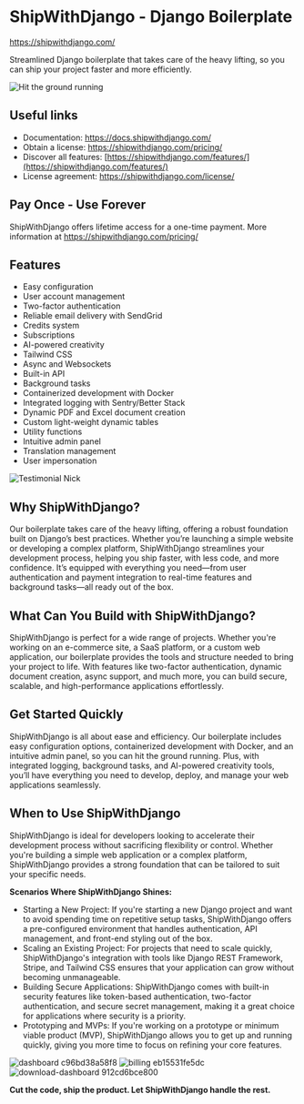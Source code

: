 # ShipWithDjango - Django Boilerplate
https://shipwithdjango.com/

Streamlined Django boilerplate that takes care of the heavy lifting, so you can ship your project faster and more efficiently.

![Hit the ground running](https://github.com/user-attachments/assets/cd1ef5d7-c7a1-4324-8731-0027e4f3ae46)

## Useful links
- Documentation: https://docs.shipwithdjango.com/
- Obtain a license: https://shipwithdjango.com/pricing/
- Discover all features: [https://shipwithdjango.com/features/](https://shipwithdjango.com/features/)
- License agreement: https://shipwithdjango.com/license/

## Pay Once - Use Forever
ShipWithDjango offers lifetime access for a one-time payment. More information at https://shipwithdjango.com/pricing/

## Features
- Easy configuration
- User account management
- Two-factor authentication
- Reliable email delivery with SendGrid
- Credits system
- Subscriptions
- AI-powered creativity
- Tailwind CSS
- Async and Websockets
- Built-in API
- Background tasks
- Containerized development with Docker
- Integrated logging with Sentry/Better Stack
- Dynamic PDF and Excel document creation
- Custom light-weight dynamic tables
- Utility functions
- Intuitive admin panel
- Translation management
- User impersonation

![Testimonial Nick](https://github.com/user-attachments/assets/70c6cc9c-64b0-4cd7-b370-0c7b66720fae)

## Why ShipWithDjango?
Our boilerplate takes care of the heavy lifting, offering a robust foundation built on Django’s best practices. Whether you’re launching a simple website or developing a complex platform, ShipWithDjango streamlines your development process, helping you ship faster, with less code, and more confidence. It’s equipped with everything you need—from user authentication and payment integration to real-time features and background tasks—all ready out of the box.

## What Can You Build with ShipWithDjango?
ShipWithDjango is perfect for a wide range of projects. Whether you're working on an e-commerce site, a SaaS platform, or a custom web application, our boilerplate provides the tools and structure needed to bring your project to life. With features like two-factor authentication, dynamic document creation, async support, and much more, you can build secure, scalable, and high-performance applications effortlessly.

## Get Started Quickly
ShipWithDjango is all about ease and efficiency. Our boilerplate includes easy configuration options, containerized development with Docker, and an intuitive admin panel, so you can hit the ground running. Plus, with integrated logging, background tasks, and AI-powered creativity tools, you’ll have everything you need to develop, deploy, and manage your web applications seamlessly.

## When to Use ShipWithDjango
ShipWithDjango is ideal for developers looking to accelerate their development process without sacrificing flexibility or control. Whether you're building a simple web application or a complex platform, ShipWithDjango provides a strong foundation that can be tailored to suit your specific needs.

**Scenarios Where ShipWithDjango Shines:**
- Starting a New Project: If you're starting a new Django project and want to avoid spending time on repetitive setup tasks, ShipWithDjango offers a pre-configured environment that handles authentication, API management, and front-end styling out of the box.
- Scaling an Existing Project: For projects that need to scale quickly, ShipWithDjango's integration with tools like Django REST Framework, Stripe, and Tailwind CSS ensures that your application can grow without becoming unmanageable.
- Building Secure Applications: ShipWithDjango comes with built-in security features like token-based authentication, two-factor authentication, and secure secret management, making it a great choice for applications where security is a priority.
- Prototyping and MVPs: If you're working on a prototype or minimum viable product (MVP), ShipWithDjango allows you to get up and running quickly, giving you more time to focus on refining your core features.

![dashboard c96bd38a58f8](https://github.com/user-attachments/assets/6b53aeae-6d74-4328-a647-b420caec371a)
![billing eb15531fe5dc](https://github.com/user-attachments/assets/230a2907-fa41-4f0b-853d-12c4ac547ca4)
![download-dashboard 912cd6bce800](https://github.com/user-attachments/assets/f30b15f8-415b-4eb5-b323-faea2a81339a)

**Cut the code, ship the product. Let ShipWithDjango handle the rest.**
